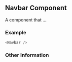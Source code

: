 ## Navbar Component
A component that ...

### Example

```js
<Navbar />
```


### Other Information

